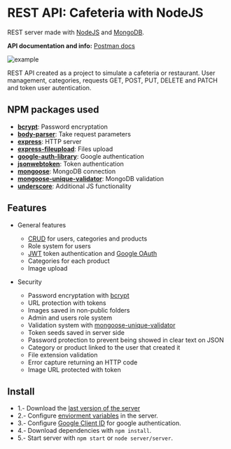 # REST API: Cafeteria with NodeJS

REST server made with [NodeJS](https://nodejs.org/es/) and [MongoDB](https://www.mongodb.com/es).

**API documentation and info:** [Postman docs](https://web.postman.co/collections/7727126-fa15d799-b897-48d5-b197-95121ede80dc?version=latest&workspace=302ec022-de25-4482-842c-23cd7f984d58)

![example](https://i.imgur.com/6lYECCD.png)

REST API created as a project to simulate a cafeteria or restaurant. User management, categories, requests GET, POST, PUT, DELETE and PATCH and token user autentication.

## NPM packages used

- [**bcrypt**](https://www.npmjs.com/package/bcrypt): Password encryptation
- [**body-parser**](https://www.npmjs.com/package/body-parser): Take request parameters
- [**express**](https://www.npmjs.com/package/express): HTTP server
- [**express-fileupload**](https://www.npmjs.com/package/express-fileupload): Files upload
- [**google-auth-library**](https://www.npmjs.com/package/google-auth-library): Google authentication
- [**jsonwebtoken**](https://www.npmjs.com/package/jsonwebtoken): Token authentication
- [**mongoose**](https://www.npmjs.com/package/mongoose): MongoDB connection
- [**mongoose-unique-validator**](https://www.npmjs.com/package/mongoose-unique-validator): MongoDB validation
- [**underscore**](https://www.npmjs.com/package/underscore): Additional JS functionality

## Features

- General features
  - [CRUD](https://en.wikipedia.org/wiki/Create,_read,_update_and_delete) for users, categories and products
  - Role system for users
  - [JWT](https://jwt.io/) token authentication and [Google OAuth](https://cloud.google.com/nodejs/getting-started/authenticate-users)
  - Categories for each product
  - Image upload

- Security
  - Password encryptation with [bcrypt](https://www.npmjs.com/package/bcrypt)
  - URL protection with tokens
  - Images saved in non-public folders
  - Admin and users role system
  - Validation system with [mongoose-unique-validator](https://www.npmjs.com/package/mongoose-unique-validator)
  - Token seeds saved in server side
  - Password protection to prevent being showed in clear text on JSON
  - Category or product linked to the user that created it
  - File extension validation
  - Error capture returning an HTTP code
  - Image URL protected with token

## Install
- 1.- Download the [last version of the server](https://github.com/Nexobeta28/node-restserver/releases)
- 2.- Configure [enviorment variables](https://github.com/Nexobeta28/node-restserver/blob/master/server/config/config.js) in the server.
- 3.- Configure [Google Client ID](https://cloud.google.com/nodejs/getting-started/authenticate-users) for google authentication.
- 4.- Download dependencies with `npm install`.
- 5.- Start server with `npm start` or `node server/server`.
